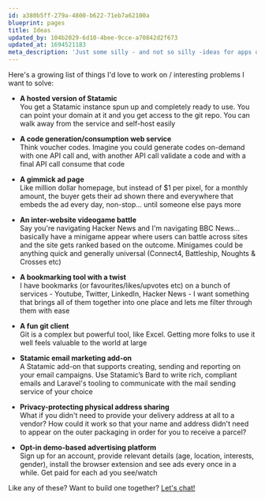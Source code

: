 ```yaml
---
id: a380b5ff-279a-4800-b622-71eb7a62100a
blueprint: pages
title: Ideas
updated_by: 104b2029-6d10-4bee-9cce-a70842d2f673
updated_at: 1694521183
meta_description: 'Just some silly - and not so silly -ideas for apps or SaaS tools that I have'
---
```

Here's a growing list of things I'd love to work on / interesting problems I want to solve:

- **A hosted version of Statamic**  
  You get a Statamic instance spun up and completely ready to use. You can point your domain at it
  and you get access to the git repo. You can walk away from the service and self-host easily
  
- **A code generation/consumption web service**  
  Think voucher codes. Imagine you could generate codes on-demand with one API call and, with
  another API call validate a code and with a final API call consume that code
  
- **A gimmick ad page**  
  Like million dollar homepage, but instead of $1 per pixel, for a monthly amount, the buyer gets 
  their ad shown there and everywhere that embeds the ad every day, non-stop... until someone else
  pays more
  
- **An inter-website videogame battle**  
  Say you're navigating Hacker News and I'm navigating BBC News... basically have a minigame appear
  where users can battle across sites and the site gets ranked based on the outcome. Minigames could
  be anything quick and generally universal (Connect4, Battleship, Noughts & Crosses etc)
  
- **A bookmarking tool with a twist**  
  I have bookmarks (or favourites/likes/upvotes etc) on a bunch of services - Youtube, Twitter,
  LinkedIn, Hacker News - I want something that brings all of them together into one place and lets
  me filter through them with ease
  
- **A fun git client**  
  Git is a complex but powerful tool, like Excel. Getting more folks to use it well feels valuable
  to the world at large
  
- **Statamic email marketing add-on**  
  A Statamic add-on that supports creating, sending and reporting on your email campaigns. Use
  Statamic’s Bard to write rich, compliant emails and Laravel's tooling to communicate with the
  mail sending service of your choice
  
- **Privacy-protecting physical address sharing**  
  What if you didn't need to provide your delivery address at all to a vendor? How could it work so
  that your name and address didn't need to appear on the outer packaging in order for you to receive
  a parcel?
  
- **Opt-in demo-based advertising platform**  
  Sign up for an account, provide relevant details (age, location, interests, gender), install the
  browser extension and see ads every once in a while. Get paid for each ad you see/watch
  
Like any of these? Want to build one together? <a href="javascript:Calendly.initPopupWidget({url: 'https://calendly.com/simonhamp/chat'})">Let's chat!</a>